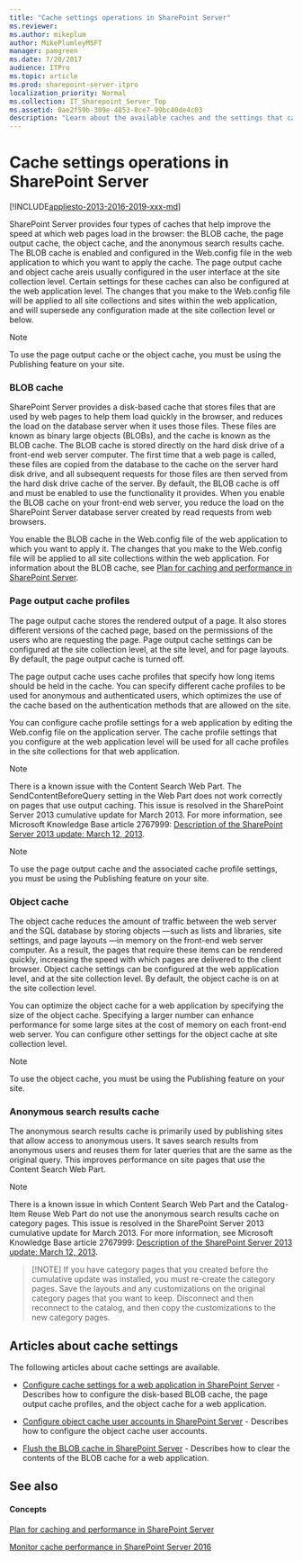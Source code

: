 ```yaml
---
title: "Cache settings operations in SharePoint Server"
ms.reviewer: 
ms.author: mikeplum
author: MikePlumleyMSFT
manager: pamgreen
ms.date: 7/20/2017
audience: ITPro
ms.topic: article
ms.prod: sharepoint-server-itpro
localization_priority: Normal
ms.collection: IT_Sharepoint_Server_Top
ms.assetid: 0ae2f59b-309e-4853-8ce7-99bc40de4c03
description: "Learn about the available caches and the settings that can be configured for the BLOB cache and cache profiles and object cache settings in SharePoint Server."
---
```


# Cache settings operations in SharePoint Server

[!INCLUDE[appliesto-2013-2016-2019-xxx-md](../includes/appliesto-2013-2016-2019-xxx-md.md)] 
  
SharePoint Server provides four types of caches that help improve the speed at which web pages load in the browser: the BLOB cache, the page output cache, the object cache, and the anonymous search results cache. The BLOB cache is enabled and configured in the Web.config file in the web application to which you want to apply the cache. The page output cache and object cache areis usually configured in the user interface at the site collection level. Certain settings for these caches can also be configured at the web application level. The changes that you make to the Web.config file will be applied to all site collections and sites within the web application, and will supersede any configuration made at the site collection level or below.
  
> [!NOTE]
> To use the page output cache or the object cache, you must be using the Publishing feature on your site. 
  
### BLOB cache
<a name="section3"> </a>

SharePoint Server provides a disk-based cache that stores files that are used by web pages to help them load quickly in the browser, and reduces the load on the database server when it uses those files. These files are known as binary large objects (BLOBs), and the cache is known as the BLOB cache. The BLOB cache is stored directly on the hard disk drive of a front-end web server computer. The first time that a web page is called, these files are copied from the database to the cache on the server hard disk drive, and all subsequent requests for those files are then served from the hard disk drive cache of the server. By default, the BLOB cache is off and must be enabled to use the functionality it provides. When you enable the BLOB cache on your front-end web server, you reduce the load on the SharePoint Server database server created by read requests from web browsers.
  
You enable the BLOB cache in the Web.config file of the web application to which you want to apply it. The changes that you make to the Web.config file will be applied to all site collections within the web application. For information about the BLOB cache, see [Plan for caching and performance in SharePoint Server](caching-and-performance-planning.md).
  
### Page output cache profiles
<a name="section1"> </a>

The page output cache stores the rendered output of a page. It also stores different versions of the cached page, based on the permissions of the users who are requesting the page. Page output cache settings can be configured at the site collection level, at the site level, and for page layouts. By default, the page output cache is turned off.
  
The page output cache uses cache profiles that specify how long items should be held in the cache. You can specify different cache profiles to be used for anonymous and authenticated users, which optimizes the use of the cache based on the authentication methods that are allowed on the site.
  
You can configure cache profile settings for a web application by editing the Web.config file on the application server. The cache profile settings that you configure at the web application level will be used for all cache profiles in the site collections for that web application. 
  
> [!NOTE]
> There is a known issue with the Content Search Web Part. The SendContentBeforeQuery setting in the Web Part does not work correctly on pages that use output caching. This issue is resolved in the SharePoint Server 2013 cumulative update for March 2013. For more information, see Microsoft Knowledge Base article 2767999: [Description of the SharePoint Server 2013 update: March 12, 2013](http://go.microsoft.com/fwlink/p/?LinkId=286308). 
  
> [!NOTE]
> To use the page output cache and the associated cache profile settings, you must be using the Publishing feature on your site. 
  
### Object cache
<a name="section2"> </a>

The object cache reduces the amount of traffic between the web server and the SQL database by storing objects —such as lists and libraries, site settings, and page layouts —in memory on the front-end web server computer. As a result, the pages that require these items can be rendered quickly, increasing the speed with which pages are delivered to the client browser. Object cache settings can be configured at the web application level, and at the site collection level. By default, the object cache is on at the site collection level.
  
You can optimize the object cache for a web application by specifying the size of the object cache. Specifying a larger number can enhance performance for some large sites at the cost of memory on each front-end web server. You can configure other settings for the object cache at site collection level.
  
> [!NOTE]
> To use the object cache, you must be using the Publishing feature on your site. 
  
### Anonymous search results cache
<a name="section2"> </a>

The anonymous search results cache is primarily used by publishing sites that allow access to anonymous users. It saves search results from anonymous users and reuses them for later queries that are the same as the original query. This improves performance on site pages that use the Content Search Web Part.
  
> [!NOTE]
> There is a known issue in which Content Search Web Part and the Catalog-Item Reuse Web Part do not use the anonymous search results cache on category pages. This issue is resolved in the SharePoint Server 2013 cumulative update for March 2013. For more information, see Microsoft Knowledge Base article 2767999: [Description of the SharePoint Server 2013 update: March 12, 2013](http://go.microsoft.com/fwlink/p/?LinkId=286308).

>  [!NOTE]
>  If you have category pages that you created before the cumulative update was installed, you must re-create the category pages. Save the layouts and any customizations on the original category pages that you want to keep. Disconnect and then reconnect to the catalog, and then copy the customizations to the new category pages.
  
## Articles about cache settings

The following articles about cache settings are available. 
  
- [Configure cache settings for a web application in SharePoint Server](cache-settings-configuration-for-a-web-application.md) - Describes how to configure the disk-based BLOB cache, the page output cache profiles, and the object cache for a web application. 
    
- [Configure object cache user accounts in SharePoint Server](configure-object-cache-user-accounts.md) - Describes how to configure the object cache user accounts. 
    
- [Flush the BLOB cache in SharePoint Server](flush-the-blob-cache.md) - Describes how to clear the contents of the BLOB cache for a web application. 
    
## See also

#### Concepts

[Plan for caching and performance in SharePoint Server](caching-and-performance-planning.md)
  
[Monitor cache performance in SharePoint Server 2016](monitor-cache-performance.md)

